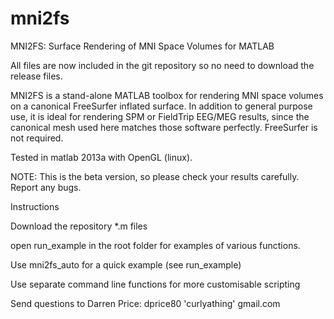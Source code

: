# mni2fs
MNI2FS: Surface Rendering of MNI Space Volumes for MATLAB

All files are now included in the git repository so no need to download the release files.

MNI2FS is a stand-alone MATLAB toolbox for rendering MNI space volumes on a canonical FreeSurfer inflated surface. In addition to general purpose use, it is ideal for rendering SPM or FieldTrip EEG/MEG results, since the canonical mesh used here matches those software perfectly. FreeSurfer is not required. 

Tested in matlab 2013a with OpenGL (linux).

NOTE: This is the beta version, so please check your results carefully. Report any bugs.

Instructions

Download the repository *.m files

open run_example in the root folder for examples of various functions. 

Use mni2fs_auto for a quick example (see run_example)

Use separate command line functions for more customisable scripting

Send questions to Darren Price: dprice80 'curlyathing' gmail.com


